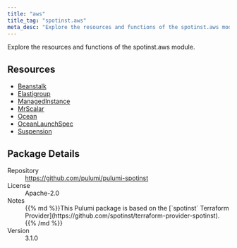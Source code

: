 ```yaml
---
title: "aws"
title_tag: "spotinst.aws"
meta_desc: "Explore the resources and functions of the spotinst.aws module."
---
```


<!-- WARNING: this file was generated by Pulumi Docs Generator. -->
<!-- Do not edit by hand unless you're certain you know what you are doing! -->

Explore the resources and functions of the spotinst.aws module.

<h2 id="resources">Resources</h2>
<ul class="api">
    <li><a href="beanstalk" title="Beanstalk"><span class="symbol resource"></span>Beanstalk</a></li>
    <li><a href="elastigroup" title="Elastigroup"><span class="symbol resource"></span>Elastigroup</a></li>
    <li><a href="managedinstance" title="ManagedInstance"><span class="symbol resource"></span>ManagedInstance</a></li>
    <li><a href="mrscalar" title="MrScalar"><span class="symbol resource"></span>MrScalar</a></li>
    <li><a href="ocean" title="Ocean"><span class="symbol resource"></span>Ocean</a></li>
    <li><a href="oceanlaunchspec" title="OceanLaunchSpec"><span class="symbol resource"></span>OceanLaunchSpec</a></li>
    <li><a href="suspension" title="Suspension"><span class="symbol resource"></span>Suspension</a></li>
</ul>

<h2 id="package-details">Package Details</h2>
<dl class="package-details">
	<dt>Repository</dt>
	<dd><a href="https://github.com/pulumi/pulumi-spotinst">https://github.com/pulumi/pulumi-spotinst</a></dd>
	<dt>License</dt>
	<dd>Apache-2.0</dd>
	<dt>Notes</dt>
	<dd>{{% md %}}This Pulumi package is based on the [`spotinst` Terraform Provider](https://github.com/spotinst/terraform-provider-spotinst).{{% /md %}}</dd>
	<dt>Version</dt>
	<dd>3.1.0</dd>
</dl>

